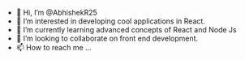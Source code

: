 - 👋 Hi, I’m @AbhishekR25
- 👀 I’m interested in developing cool applications in React.
- 🌱 I’m currently learning advanced concepts of React and Node Js 
- 💞️ I’m looking to collaborate on front end development.
- 📫 How to reach me ...

<!---
AbhishekR25/AbhishekR25 is a ✨ special ✨ repository because its `README.md` (this file) appears on your GitHub profile.
You can click the Preview link to take a look at your changes.
--->
